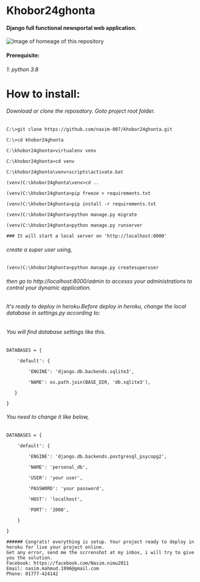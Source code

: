 # Khobor24ghonta
#### Django full functional newsportal web application.

![Image of homeage of this repository](https://github.com/nasim-007/nasimportfolio/blob/master/nasimp.png)

#### Prerequisite:
###### 1: python 3.8
# How to install:
###### Download or clone the reposatory. Goto project root folder.

```
C:\>git clone https://github.com/nasim-007/khobor24ghonta.git

C:\>cd khobor24ghonta

C:\khobor24ghonta>virtualenv venv

C:\khobor24ghonta>cd venv

C:\khobor24ghonta\venv>scripts\activate.bat

(venv)C:\khobor24ghonta\venv>cd ..

(venv)C:\khobor24ghonta>pip freeze > requirements.txt

(venv)C:\khobor24ghonta>pip install -r requirements.txt

(venv)C:\khobor24ghonta>python manage.py migrate

(venv)C:\khobor24ghonta>python manage.py runserver
```

```
### It will start a local server on 'http://localhost:8000'
```

###### create a super user using,
```
(venv)C:\khobor24ghonta>python manage.py createsuperuser
```
###### then go to http://localhost:8000/admin to accesss your administrations to control your dynamic application.


###### It's ready to deploy in heroku.Before deploy in heroku, change the local database in settings.py according to:
###### You will find database settings like this.
```
DATABASES = {
    
    'default': {
        
        'ENGINE': 'django.db.backends.sqlite3',
        
        'NAME': os.path.join(BASE_DIR, 'db.sqlite3'),
   
   }

}
```

###### You need to change it like below,

```
DATABASES = {
    
    'default': {
        
        'ENGINE': 'django.db.backends.postgresql_psycopg2',
       
        'NAME': 'personal_db',
        
        'USER': 'your user',
        
        'PASSWORD': 'your password',
        
        'HOST': 'localhost',
        
        'PORT': '2000',
        
    }

}
```
```
###### Congrats! everything is setup. Your project ready to deploy in heroku for live your project online.
Get any error, send me the scrrenshot at my inbox, i will try to give you the solution.
Facebook: https://facebook.com/Nasim.nimu2011
Email: nasim.mahmud.1996@gmail.com
Phone: 01777-424142
```
